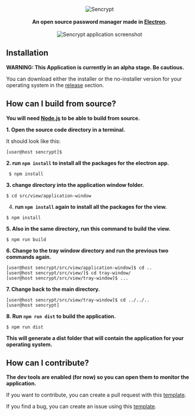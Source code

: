 <p align="center">
  <img src="https://i.ibb.co/QQpbjsh/logo.png" alt="Sencrypt" /><br><br>
  <b>An open source password manager made in <a href="https://www.electronjs.org/">Electron</a>.</b><br><br>
  <img src="https://i.imgur.com/KD72zNX.png" alt="Sencrypt application screenshot" />
</p>

## Installation

<b> WARNING: This Application is currently in an alpha stage. Be cautious.</b>
    
<p>
    You can download either the installer or the no-installer version for your operating system in the <a href="https://github.com/Uncasted/sencrypt/releases">release</a> section.
</p>

## How can I build from source?
<b>You will need <a href="https://nodejs.org/en/download/">Node.js</a> to be able to build from source.</b>

<b>1. Open the source code directory in a terminal.</b>

It should look like this:

```
[user@host sencrypt]$
```

<b>2. run `npm install` to install all the packages for the electron app.</b>

```
 $ npm install
```

<b>3. change directory into the application window folder.</b>

```
$ cd src/view/application-window
```

4. <b> run `npm install` again to install all the packages for the view.</b>

```
$ npm install
```

<b>5. Also in the same directory, run this command to build the view.</b>

```
$ npm run build
```

<b>6. Change to the tray window directory and run the previous two commands again.</b>

```
[user@host sencrypt/src/view/application-window]$ cd ..
[user@host sencrypt/src/view/]$ cd tray-window/
[user@host sencrypt/src/view/tray-window]$ ...
```

<b>7. Change back to the main directory.</b>

```
[user@host sencrypt/src/view/tray-window]$ cd ../../..
[user@host sencrypt]
```

<b>8. Run `npm run dist` to build the application.</b>

```
$ npm run dist
```

<b>This will generate a dist folder that will contain the application for your operating system.</b>

## How can I contribute?

<b>The dev tools are enabled (for now) so you can open them to monitor the application.</b>

If you want to contribute, you can create a pull request with this <a href="https://pastebin.com/24A7VErV">template</a>.

If you find a bug, you can create an issue using this <a href="https://pastebin.com/zMc45xBY">template</a>.
